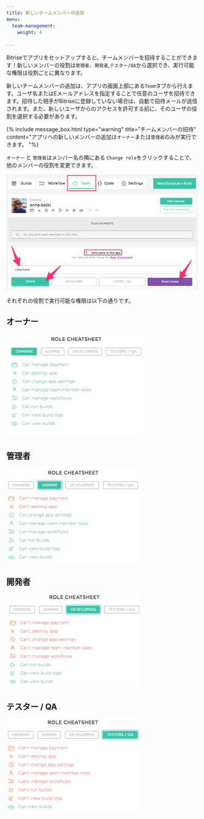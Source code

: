```yaml
---
title: 新しいチームメンバーの追加
menu:
  team-management:
    weight: 4

---
```

Bitriseでアプリをセットアップすると、チームメンバーを招待することができます！新しいメンバーの役割は`管理者`、`開発者`,`テスター/QA`から選択でき、実行可能な権限は役割ごとに異なります。

新しいチームメンバーの追加は、アプリの画面上部にある`Team`タブから行えます。ユーザ名またはEメールアドレスを指定することで任意のユーザを招待できます。招待した相手がBitriseに登録していない場合は、自動で招待メールが送信されます。また、新しいユーザからのアクセスを許可する前に、そのユーザの役割を選択する必要があります。

{% include message_box.html type="warning" title="チームメンバーの招待" content="アプリへの新しいメンバーの追加は`オーナー`または`管理者`のみが実行できます。
"%}

`オーナー` と `管理者`はメンバー名の隣にある `Change role`をクリックすることで、他のメンバーの役割を変更できます。

![Screenshot](/img/team-management/add-new-member.png)


それぞれの役割で実行可能な権限は以下の通りです。

## オーナー

![Screenshot](/img/team-management/owners.png)

## 管理者

![Screenshot](/img/team-management/admins.png)

## 開発者

![Screenshot](/img/team-management/developers.png)

## テスター / QA

![Screenshot](/img/team-management/testers-qa.png)